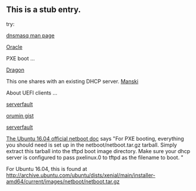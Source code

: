 ## This is a stub entry.

try: 

[dnsmasq man page](http://www.thekelleys.org.uk/dnsmasq/docs/dnsmasq-man.html#lbAB)

[Oracle](https://docs.oracle.com/cd/E37670_01/E41137/html/ol-dnsmasq-conf.html)

PXE boot ...

[Dragon](https://blogging.dragon.org.uk/howto-setup-a-pxe-server-with-dnsmasq/)

This one shares with an existing DHCP server. 
[Manski](https://manski.net/2016/09/pxe-server-on-existing-network-dhcp-proxy-on-ubuntu/)

About UEFI clients ...

[serverfault](https://serverfault.com/questions/829068/trouble-with-dnsmasq-dhcp-proxy-pxe-for-uefi-clients)

[orumin gist](https://gist.github.com/orumin/b38f5aed762f0bedff68)


[serverfault](https://serverfault.com/questions/829068/trouble-with-dnsmasq-dhcp-proxy-pxe-for-uefi-clients)

[The Ubuntu 16.04 official netboot doc](https://help.ubuntu.com/16.04/installation-guide/amd64/ch04s05.html)
says "For PXE booting, everything you should need is set up in the netboot/netboot.tar.gz tarball. Simply extract this tarball into the tftpd boot image directory. Make sure your dhcp server is configured to pass pxelinux.0 to tftpd as the filename to boot. "

For Ubuntu 16.04, this is found at http://archive.ubuntu.com/ubuntu/dists/xenial/main/installer-amd64/current/images/netboot/netboot.tar.gz


